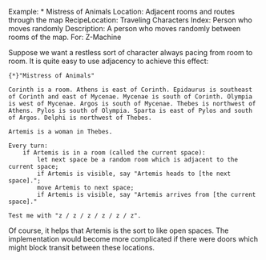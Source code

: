 Example: * Mistress of Animals
Location: Adjacent rooms and routes through the map
RecipeLocation: Traveling Characters
Index: Person who moves randomly
Description: A person who moves randomly between rooms of the map.
For: Z-Machine

  
Suppose we want a restless sort of character always pacing from room to room. It is quite easy to use adjacency to achieve this effect:

  

``` inform7
{*}"Mistress of Animals"

Corinth is a room. Athens is east of Corinth. Epidaurus is southeast of Corinth and east of Mycenae. Mycenae is south of Corinth. Olympia is west of Mycenae. Argos is south of Mycenae. Thebes is northwest of Athens. Pylos is south of Olympia. Sparta is east of Pylos and south of Argos. Delphi is northwest of Thebes.

Artemis is a woman in Thebes.

Every turn:
	if Artemis is in a room (called the current space):
		let next space be a random room which is adjacent to the current space;
		if Artemis is visible, say "Artemis heads to [the next space].";
		move Artemis to next space;
		if Artemis is visible, say "Artemis arrives from [the current space]."

Test me with "z / z / z / z / z / z".
```

  
Of course, it helps that Artemis is the sort to like open spaces. The implementation would become more complicated if there were doors which might block transit between these locations.

